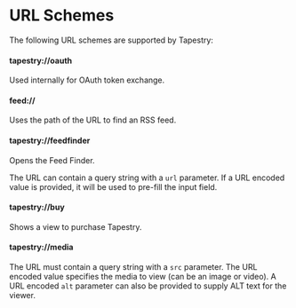 # URL Schemes

The following URL schemes are supported by Tapestry:

#### tapestry://oauth

Used internally for OAuth token exchange.

#### feed://

Uses the path of the URL to find an RSS feed.

#### tapestry://feedfinder

Opens the Feed Finder.

The URL can contain a query string with a `url` parameter. If a URL encoded value is provided, it will be used to pre-fill the input field.

#### tapestry://buy

Shows a view to purchase Tapestry.

#### tapestry://media

The URL must contain a query string with a `src` parameter. The URL encoded value specifies the media to view (can be an image or video).
A URL encoded `alt` parameter can also be provided to supply ALT text for the viewer.
